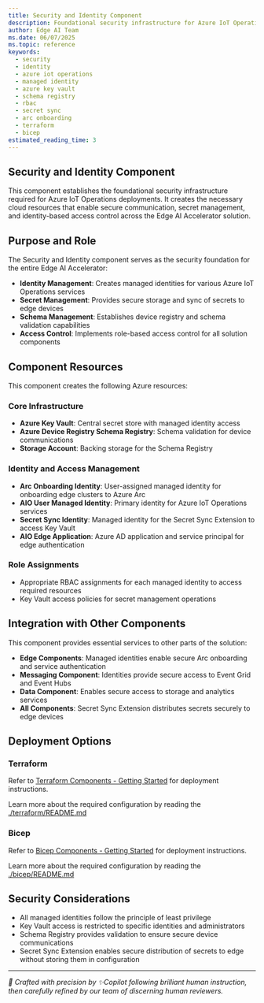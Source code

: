 ```yaml
---
title: Security and Identity Component
description: Foundational security infrastructure for Azure IoT Operations including managed identities, Azure Key Vault, Schema Registry, and role-based access control
author: Edge AI Team
ms.date: 06/07/2025
ms.topic: reference
keywords:
  - security
  - identity
  - azure iot operations
  - managed identity
  - azure key vault
  - schema registry
  - rbac
  - secret sync
  - arc onboarding
  - terraform
  - bicep
estimated_reading_time: 3
---
```


## Security and Identity Component

This component establishes the foundational security infrastructure required for Azure IoT Operations deployments. It creates the necessary cloud resources that enable secure communication, secret management, and identity-based access control across the Edge AI Accelerator solution.

## Purpose and Role

The Security and Identity component serves as the security foundation for the entire Edge AI Accelerator:

- **Identity Management**: Creates managed identities for various Azure IoT Operations services
- **Secret Management**: Provides secure storage and sync of secrets to edge devices
- **Schema Management**: Establishes device registry and schema validation capabilities
- **Access Control**: Implements role-based access control for all solution components

## Component Resources

This component creates the following Azure resources:

### Core Infrastructure

- **Azure Key Vault**: Central secret store with managed identity access
- **Azure Device Registry Schema Registry**: Schema validation for device communications
- **Storage Account**: Backing storage for the Schema Registry

### Identity and Access Management

- **Arc Onboarding Identity**: User-assigned managed identity for onboarding edge clusters to Azure Arc
- **AIO User Managed Identity**: Primary identity for Azure IoT Operations services
- **Secret Sync Identity**: Managed identity for the Secret Sync Extension to access Key Vault
- **AIO Edge Application**: Azure AD application and service principal for edge authentication

### Role Assignments

- Appropriate RBAC assignments for each managed identity to access required resources
- Key Vault access policies for secret management operations

## Integration with Other Components

This component provides essential services to other parts of the solution:

- **Edge Components**: Managed identities enable secure Arc onboarding and service authentication
- **Messaging Component**: Identities provide secure access to Event Grid and Event Hubs
- **Data Component**: Enables secure access to storage and analytics services
- **All Components**: Secret Sync Extension distributes secrets securely to edge devices

## Deployment Options

### Terraform

Refer to [Terraform Components - Getting Started](../README.md#terraform-components---getting-started) for deployment instructions.

Learn more about the required configuration by reading the [./terraform/README.md](./terraform/README.md)

### Bicep

Refer to [Bicep Components - Getting Started](../README.md#bicep-components---getting-started) for deployment instructions.

Learn more about the required configuration by reading the [./bicep/README.md](./bicep/README.md)

## Security Considerations

- All managed identities follow the principle of least privilege
- Key Vault access is restricted to specific identities and administrators
- Schema Registry provides validation to ensure secure device communications
- Secret Sync Extension enables secure distribution of secrets to edge without storing them in configuration

---

<!-- markdownlint-disable MD036 -->
*🤖 Crafted with precision by ✨Copilot following brilliant human instruction,
then carefully refined by our team of discerning human reviewers.*
<!-- markdownlint-enable MD036 -->
